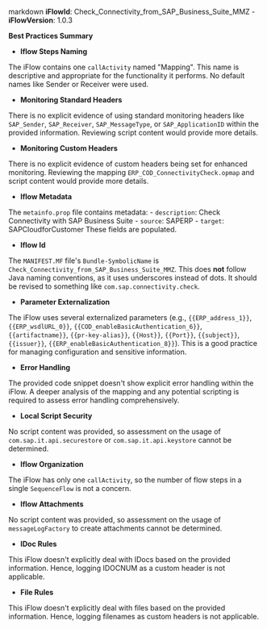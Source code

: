 markdown
**iFlowId**: Check_Connectivity_from_SAP_Business_Suite_MMZ - **iFlowVersion**: 1.0.3

**Best Practices Summary**
- **Iflow Steps Naming**

The iFlow contains one `callActivity` named "Mapping". This name is descriptive and appropriate for the functionality it performs. No default names like Sender or Receiver were used.

- **Monitoring Standard Headers**

There is no explicit evidence of using standard monitoring headers like `SAP_Sender`, `SAP_Receiver`, `SAP_MessageType`, or `SAP_ApplicationID` within the provided information. Reviewing script content would provide more details.

- **Monitoring Custom Headers**

There is no explicit evidence of custom headers being set for enhanced monitoring. Reviewing the mapping `ERP_COD_ConnectivityCheck.opmap` and script content would provide more details.

- **Iflow Metadata**

The `metainfo.prop` file contains metadata:
    - `description`: Check Connectivity with SAP Business Suite
    - `source`: SAPERP
    - `target`: SAPCloudforCustomer
These fields are populated.

- **Iflow Id**

The `MANIFEST.MF` file's `Bundle-SymbolicName` is `Check_Connectivity_from_SAP_Business_Suite_MMZ`. This does **not** follow Java naming conventions, as it uses underscores instead of dots.  It should be revised to something like `com.sap.connectivity.check`.

- **Parameter Externalization**

The iFlow uses several externalized parameters (e.g., `{{ERP_address_1}}`, `{{ERP_wsdlURL_0}}`, `{{COD_enableBasicAuthentication_6}}`, `{{artifactname}}`, `{{pr-key-alias}}`, `{{Host}}`, `{{Port}}`, `{{subject}}`, `{{issuer}}`, `{{ERP_enableBasicAuthentication_8}}`). This is a good practice for managing configuration and sensitive information.

- **Error Handling**

The provided code snippet doesn't show explicit error handling within the iFlow. A deeper analysis of the mapping and any potential scripting is required to assess error handling comprehensively.

- **Local Script Security**

No script content was provided, so assessment on the usage of `com.sap.it.api.securestore` or `com.sap.it.api.keystore` cannot be determined.

- **Iflow Organization**

The iFlow has only one `callActivity`, so the number of flow steps in a single `SequenceFlow` is not a concern.

- **Iflow Attachments**

No script content was provided, so assessment on the usage of `messageLogFactory` to create attachments cannot be determined.

- **IDoc Rules**

This iFlow doesn't explicitly deal with IDocs based on the provided information. Hence, logging IDOCNUM as a custom header is not applicable.

- **File Rules**

This iFlow doesn't explicitly deal with files based on the provided information. Hence, logging filenames as custom headers is not applicable.
